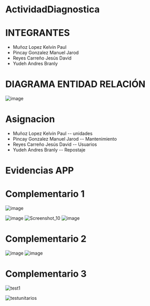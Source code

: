 # ActividadDiagnostica
 
# INTEGRANTES
* Muñoz Lopez Kelvin Paul
* Pincay Gonzalez Manuel Jarod
* Reyes Carreño Jesús David 
* Yudeh Andres Branly  

# DIAGRAMA ENTIDAD RELACIÓN
![image](https://github.com/AndresYudeh/ActividadDiagnostica/assets/103917223/805eed22-df02-43bd-bf4b-97b528a8823f)

# Asignacion
* Muñoz Lopez Kelvin Paul  -- unidades
* Pincay Gonzalez Manuel Jarod -- Mantenimiento
* Reyes Carreño Jesús David -- Usuarios
* Yudeh Andres Branly -- Repostaje

# Evidencias APP
# Complementario 1 
![image](https://github.com/JesusDRC/PROY-INTEGRACION/assets/103917223/693830de-df7e-43af-bbd3-eb1ba825b5c5)

![image](https://github.com/JesusDRC/PROY-INTEGRACION/assets/103917223/b5d576a8-0f5f-4d83-89b9-3ed41647ef68)
![Screenshot_10](https://github.com/Manuel-Pincay/9noISP-MP/assets/103917223/ba8a61ab-53de-4743-8c76-ff117bfe6ed5)
![image](https://github.com/Manuel-Pincay/9noISP-MP/assets/103917223/0f6621ed-2b69-4246-a3c8-dc77b0371dc8)


# Complementario 2

![image](https://github.com/Manuel-Pincay/9noISP-MP/assets/103917223/0fbb0010-7241-4b1a-bfc4-9ace41d6323e)
![image](https://github.com/Manuel-Pincay/9noISP-MP/assets/103917223/7316c496-6364-4e27-a785-8ac763def11b)

# Complementario 3

![test1](https://github.com/Manuel-Pincay/9noISP-MP/assets/103917223/c76391f4-bc5c-49ca-be5e-36d0323ef767)

![testunitarios](https://github.com/Manuel-Pincay/9noISP-MP/assets/103917223/bebf5ab7-38b2-4bf8-9afa-298e6d390313)



